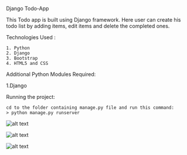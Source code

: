 Django Todo-App

This Todo app is built using Django framework. Here user can create his todo list by adding items, edit items and delete the completed ones.

Technologies Used :

    1. Python
    2. Django
    3. Bootstrap
    4. HTML5 and CSS

Additional Python Modules Required:

1.Django

Running the project:

    cd to the folder containing manage.py file and run this command:
    > python manage.py runserver


![alt text](https://github.com/anthony-ndegwa-dev/TodoApp-Django/tree/main/img/ToDOApp1.png)

![alt text](https://github.com/anthony-ndegwa-dev/TodoApp-Django/tree/main/img/ToDOApp2.png)

![alt text](https://github.com/anthony-ndegwa-dev/TodoApp-Django/tree/main/img/ToDOApp3.png)
